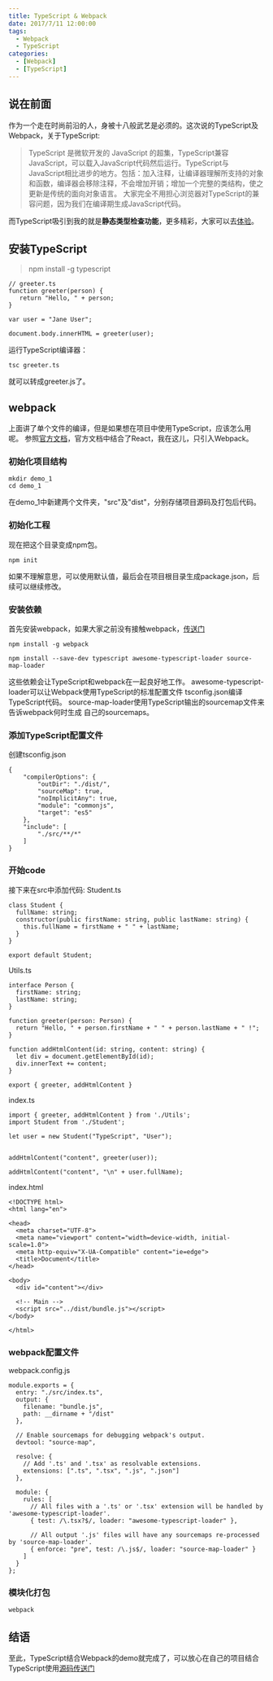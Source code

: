 ```yaml
---
title: TypeScript & Webpack 
date: 2017/7/11 12:00:00
tags:
  - Webpack
  - TypeScript
categories: 
  - [Webpack]
  - [TypeScript]
---
```


## 说在前面
作为一个走在时尚前沿的人，身被十八般武艺是必须的。这次说的TypeScript及Webpack，关于TypeScript:
>TypeScript 是微软开发的 JavaScript 的超集，TypeScript兼容JavaScript，可以载入JavaScript代码然后运行。TypeScript与JavaScript相比进步的地方。包括：加入注释，让编译器理解所支持的对象和函数，编译器会移除注释，不会增加开销；增加一个完整的类结构，使之更新是传统的面向对象语言。
大家完全不用担心浏览器对TypeScript的兼容问题，因为我们在编译期生成JavaScript代码。

而TypeScript吸引到我的就是**静态类型检查功能**，更多精彩，大家可以去[体验](https://www.tslang.cn/docs/home.html)。
<!-- more -->

## 安装TypeScript
> npm install -g typescript

 ```
 // greeter.ts
 function greeter(person) {
    return "Hello, " + person;
}

var user = "Jane User";

document.body.innerHTML = greeter(user);
 ```

 运行TypeScript编译器：
 ```
 tsc greeter.ts
 ```
 就可以转成greeter.js了。

 ## webpack
 上面讲了单个文件的编译，但是如果想在项目中使用TypeScript，应该怎么用呢。
 参照[官方文档](https://www.tslang.cn/docs/handbook/react-&-webpack.html)，官方文档中结合了React，我在这儿，只引入Webpack。

 ### 初始化项目结构
 ```
 mkdir demo_1
 cd demo_1
 ```
 在demo_1中新建两个文件夹，"src"及"dist"，分别存储项目源码及打包后代码。

 
 ### 初始化工程
现在把这个目录变成npm包。
```
npm init
```
如果不理解意思，可以使用默认值，最后会在项目根目录生成package.json，后续可以继续修改。

### 安装依赖
首先安装webpack，如果大家之前没有接触webpack，[传送门](https://webpack.js.org/configuration/)
```
npm install -g webpack
```

```
npm install --save-dev typescript awesome-typescript-loader source-map-loader
```
这些依赖会让TypeScript和webpack在一起良好地工作。 awesome-typescript-loader可以让Webpack使用TypeScript的标准配置文件 tsconfig.json编译TypeScript代码。 source-map-loader使用TypeScript输出的sourcemap文件来告诉webpack何时生成 自己的sourcemaps。

### 添加TypeScript配置文件
创建tsconfig.json
```
{
    "compilerOptions": {
        "outDir": "./dist/",
        "sourceMap": true,
        "noImplicitAny": true,
        "module": "commonjs",
        "target": "es5"
    },
    "include": [
        "./src/**/*"
    ]
}
```

### 开始code
接下来在src中添加代码:
Student.ts
```
class Student {
  fullName: string;
  constructor(public firstName: string, public lastName: string) {
    this.fullName = firstName + " " + lastName;
  }
}

export default Student;
```
Utils.ts
```
interface Person {
  firstName: string;
  lastName: string;
}

function greeter(person: Person) {
  return "Hello, " + person.firstName + " " + person.lastName + " !";
}

function addHtmlContent(id: string, content: string) {
  let div = document.getElementById(id);
  div.innerText += content;
}

export { greeter, addHtmlContent }
```
index.ts
```
import { greeter, addHtmlContent } from './Utils';
import Student from './Student';

let user = new Student("TypeScript", "User");


addHtmlContent("content", greeter(user));

addHtmlContent("content", "\n" + user.fullName);
```
index.html
```
<!DOCTYPE html>
<html lang="en">

<head>
  <meta charset="UTF-8">
  <meta name="viewport" content="width=device-width, initial-scale=1.0">
  <meta http-equiv="X-UA-Compatible" content="ie=edge">
  <title>Document</title>
</head>

<body>
  <div id="content"></div>

  <!-- Main -->
  <script src="../dist/bundle.js"></script>
</body>

</html>
```

### webpack配置文件
webpack.config.js
```
module.exports = {
  entry: "./src/index.ts",
  output: {
    filename: "bundle.js",
    path: __dirname + "/dist"
  },

  // Enable sourcemaps for debugging webpack's output.
  devtool: "source-map",

  resolve: {
    // Add '.ts' and '.tsx' as resolvable extensions.
    extensions: [".ts", ".tsx", ".js", ".json"]
  },

  module: {
    rules: [
      // All files with a '.ts' or '.tsx' extension will be handled by 'awesome-typescript-loader'.
      { test: /\.tsx?$/, loader: "awesome-typescript-loader" },

      // All output '.js' files will have any sourcemaps re-processed by 'source-map-loader'.
      { enforce: "pre", test: /\.js$/, loader: "source-map-loader" }
    ]
  }
};
```

### 模块化打包
```
webpack
```

## 结语
至此，TypeScript结合Webpack的demo就完成了，可以放心在自己的项目结合TypeScript使用[源码传送门](https://github.com/JianmingXia/StudyTest/tree/master/TypeScript/demo_1)

